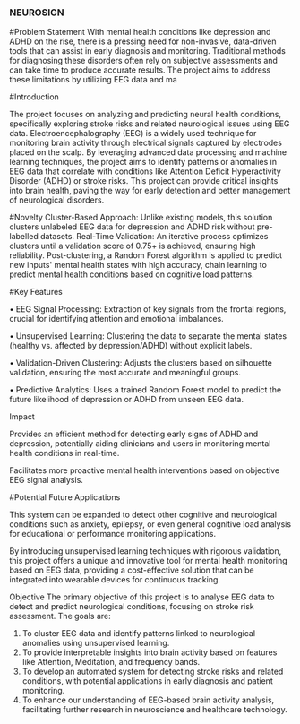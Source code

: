 ### NEUROSIGN

#Problem Statement
With mental health conditions like depression and ADHD on the rise, there is a pressing need for non-invasive, data-driven tools that can assist in early diagnosis and monitoring. Traditional methods for diagnosing these disorders often rely on subjective assessments and can take time to produce accurate results. The project aims to address these limitations by utilizing EEG data and ma

#Introduction

The project focuses on analyzing and predicting neural health conditions, specifically exploring stroke risks and related neurological issues using EEG data. Electroencephalography (EEG) is a widely used technique for monitoring brain activity through electrical signals captured by electrodes placed on the scalp. By leveraging advanced data processing and machine learning techniques, the project aims to identify patterns or anomalies in EEG data that correlate with conditions like Attention Deficit Hyperactivity Disorder (ADHD) or stroke risks. This project can provide critical insights into brain health, paving the way for early detection and better management of neurological disorders.


#Novelty
Cluster-Based Approach: Unlike existing models, this solution clusters unlabeled EEG data for depression and ADHD risk without pre-labelled datasets.
Real-Time Validation: An iterative process optimizes clusters until a validation score of 0.75+ is achieved, ensuring high reliability. Post-clustering, a Random Forest algorithm is applied to predict new inputs' mental health states with high accuracy, chain learning to predict mental health conditions based on cognitive load patterns.





#Key Features


•	EEG Signal Processing: Extraction of key signals from the frontal regions, crucial for identifying attention and emotional imbalances.


•	Unsupervised Learning: Clustering the data to separate the mental states (healthy vs. affected by depression/ADHD) without explicit labels.


•	Validation-Driven Clustering: Adjusts the clusters based on silhouette validation, ensuring the most accurate and meaningful groups.

•	Predictive Analytics: Uses a trained Random Forest model to predict the future likelihood of depression or ADHD from unseen EEG data.


Impact

Provides an efficient method for detecting early signs of ADHD and depression, potentially aiding clinicians and users in monitoring mental health conditions in real-time.

Facilitates more proactive mental health interventions based on objective EEG signal analysis.


#Potential Future Applications

This system can be expanded to detect other cognitive and neurological conditions such as anxiety, epilepsy, or even general cognitive load analysis for educational or performance monitoring applications.







By introducing unsupervised learning techniques with rigorous validation, this project offers a unique and innovative tool for mental health monitoring based on EEG data, providing a cost-effective solution that can be integrated into wearable devices for continuous tracking.


Objective
The primary objective of this project is to analyse EEG data to detect and predict neurological conditions, focusing on stroke risk assessment. The goals are:
1.	To cluster EEG data and identify patterns linked to neurological anomalies using unsupervised learning.
2.	To provide interpretable insights into brain activity based on features like Attention, Meditation, and frequency bands.
3.	To develop an automated system for detecting stroke risks and related conditions, with potential applications in early diagnosis and patient monitoring.
4.	To enhance our understanding of EEG-based brain activity analysis, facilitating further research in neuroscience and healthcare technology.
